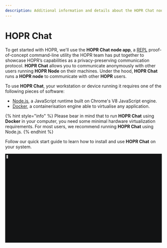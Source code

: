 ```yaml
---
description: Additional information and details about the HOPR Chat node app.
---
```


# HOPR Chat

To get started with HOPR, we'll use the **HOPR Chat node app**, a [REPL](https://en.wikipedia.org/wiki/Read%E2%80%93eval%E2%80%93print_loop) proof-of-concept command-line utility the HOPR team has put together to showcase HOPR’s capabilities as a privacy-preserving communication protocol. **HOPR Chat** allows you to communicate anonymously with other users running **HOPR Node** on their machines. Under the hood, **HOPR Chat** runs a **HOPR node** to communicate with other **HOPR** users.

To use **HOPR Chat**, your workstation or device running it requires one of the following pieces of software:

* [Node.js](https://nodejs.org/en/), a JavaScript runtime built on Chrome's V8 JavaScript engine.
* [Docker](https://www.docker.com/), a containerisation engine able to virtualise any application.

{% hint style="info" %}
Please bear in mind that to run **HOPR Chat** using **Docker** in your computer, you need some minimal hardware virtualization requirements. For most users, we recommend running **HOPR Chat** using Node.js.
{% endhint %}

Follow our quick start guide to learn how to install and use **HOPR Chat** on your system.

![](../../.gitbook/assets/hopr-chat-testnet%20%284%29%20%281%29%20%281%29%20%281%29%20%281%29.gif)


